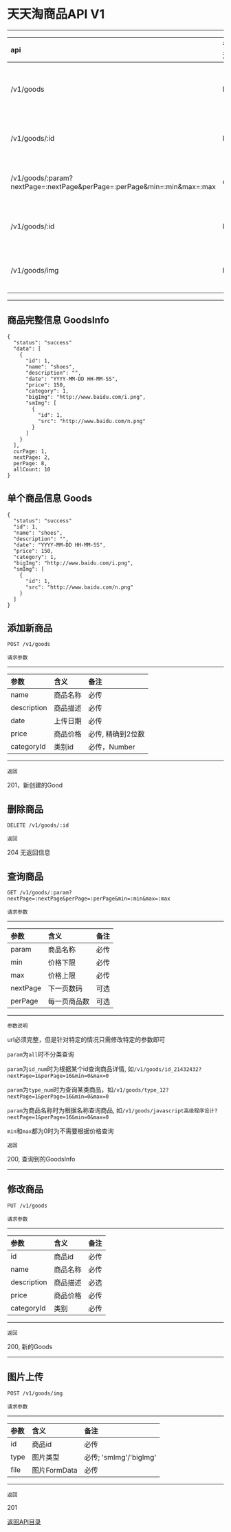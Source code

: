 # 天天淘商品API V1

---
|api    |请求方法   |描述     |
|:------|:---------|:--------|
|/v1/goods   |POST   |添加新商品  |
|/v1/goods/:id   |DELETE     |删除商品  |
|/v1/goods/:param?nextPage=:nextPage&perPage=:perPage&min=:min&max=:max    |GET    |查询商品   |
|/v1/goods/:id    |PUT    |修改商品   |
|/v1/goods/img    |POST    |图片上传   |
---

## 商品完整信息 GoodsInfo

```
{
  "status": "success"
  "data": [
    {
      "id": 1,
      "name": "shoes",
      "description": "",
      "date": "YYYY-MM-DD HH-MM-SS",
      "price": 150,
      "category": 1,
      "bigImg": "http://www.baidu.com/i.png",
      "smImg": [
        {
          "id": 1,
          "src": "http://www.baidu.com/n.png"
        }
      ]
    }
  ],
  curPage: 1,
  nextPage: 2,
  perPage: 8,
  allCount: 10
}
```

## 单个商品信息 Goods

```
{
  "status": "success"
  "id": 1,
  "name": "shoes",
  "description": "",
  "date": "YYYY-MM-DD HH-MM-SS",
  "price": 150,
  "category": 1,
  "bigImg": "http://www.baidu.com/i.png",
  "smImg": [
    {
      "id": 1,
      "src": "http://www.baidu.com/n.png"
    }
  ]
}
```

## 添加新商品

```
POST /v1/goods
```

`请求参数`

---
|参数    |含义   |备注     |
|:------|:---------|:--------|
|name   |商品名称   |必传  |
|description   |商品描述   |必传  |
|date   |上传日期   |必传  |
|price   |商品价格   |必传, 精确到2位数  |
|categoryId   |类别id   |必传，Number  |
---

`返回`

201，新创建的Good

## 删除商品

```
DELETE /v1/goods/:id
```

`返回`

204 无返回信息

## 查询商品

```
GET /v1/goods/:param?nextPage=:nextPage&perPage=:perPage&min=:min&max=:max
```

`请求参数`

---
|参数    |含义   |备注     |
|:------|:---------|:--------|
|param   |商品名称   |必传 |
|min   |价格下限   |必传  |
|max   |价格上限   |必传  |
|nextPage   |下一页数码   |可选  |
|perPage   |每一页商品数   |可选  |
---

`参数说明`

url必须完整，但是针对特定的情况只需修改特定的参数即可

`param`为`all`时不分类查询

`param`为`id_num`时为根据某个id查询商品详情, 如`/v1/goods/id_21432432?nextPage=1&perPage=16&min=0&max=0`

`param`为`type_num`时为查询某类商品，如`/v1/goods/type_12?nextPage=1&perPage=16&min=0&max=0`

`param`为商品名称时为根据名称查询商品, 如`/v1/goods/javascript高级程序设计?nextPage=1&perPage=16&min=0&max=0`

`min`和`max`都为0时为不需要根据价格查询

`返回`

200, 查询到的GoodsInfo

---

## 修改商品

```
PUT /v1/goods
```

`请求参数`

---
|参数    |含义   |备注     |
|:------|:---------|:--------|
|id   |商品id   |必传  |
|name   |商品名称   |必传  |
|description   |商品描述   |必选  |
|price   |商品价格   |必传  |
|categoryId   |类别   |必传  |
---

`返回`

200, 新的Goods

---

## 图片上传

```
POST /v1/goods/img
```

`请求参数`

---
|参数    |含义   |备注     |
|:------|:---------|:--------|
|id   |商品id   |必传  |
|type   |图片类型   |必传; 'smImg'/'bigImg'  |
|file   |图片FormData   |必传  |
---

`返回`

201

[返回API目录](./api.md)